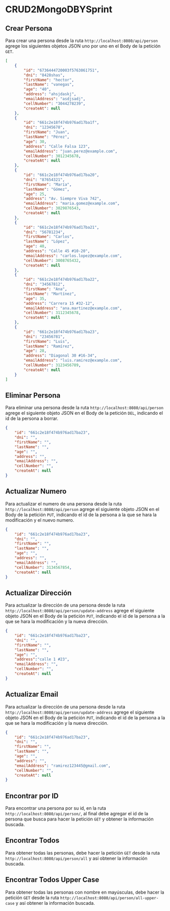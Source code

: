 # CRUD2MongoDBYSprint

## Crear Persona
Para crear una persona desde la ruta `http://localhost:8080/api/person` agrege los siguientes objetos JSON uno por uno en el Body de la petición `GET`.

```json
[
    {
        "id": "6736444720003f5763061751",
        "dni": "8428shas",
        "firstName": "hector",
        "lastName": "vanegas",
        "age": "40",
        "address": "ahsjdaskj",
        "emailAddress": "asdjsadj",
        "cellNumber": "3044278239",
        "createAt": null
    },
    {
        "id": "661c2e18f474b976ad17ba1f",
        "dni": "12345678",
        "firstName": "Juan",
        "lastName": "Pérez",
        "age": 30,
        "address": "Calle Falsa 123",
        "emailAddress": "juan.perez@example.com",
        "cellNumber": 3012345678,
        "createAt": null
    },
    {
        "id": "661c2e18f474b976ad17ba20",
        "dni": "87654321",
        "firstName": "María",
        "lastName": "Gómez",
        "age": 25,
        "address": "Av. Siempre Viva 742",
        "emailAddress": "maria.gomez@example.com",
        "cellNumber": 3029876543,
        "createAt": null
    },
    {
        "id": "661c2e18f474b976ad17ba21",
        "dni": "56781234",
        "firstName": "Carlos",
        "lastName": "López",
        "age": 40,
        "address": "Calle 45 #10-20",
        "emailAddress": "carlos.lopez@example.com",
        "cellNumber": 3008765432,
        "createAt": null
    },
    {
        "id": "661c2e18f474b976ad17ba22",
        "dni": "34567812",
        "firstName": "Ana",
        "lastName": "Martínez",
        "age": 35,
        "address": "Carrera 15 #32-12",
        "emailAddress": "ana.martinez@example.com",
        "cellNumber": 3112345678,
        "createAt": null
    },
    {
        "id": "661c2e18f474b976ad17ba23",
        "dni": "23456781",
        "firstName": "Luis",
        "lastName": "Ramírez",
        "age": 28,
        "address": "Diagonal 30 #16-34",
        "emailAddress": "luis.ramirez@example.com",
        "cellNumber": 3123456789,
        "createAt": null
    }
]
```
## Eliminar Persona
Para eliminar una persona desde la ruta `http://localhost:8080/api/person` agrege el siguiente objeto JSON  en el Body de la petición `DEL`, indicando el id de la persona a borrar.

```json
{
    "id": "661c2e18f474b976ad17ba23",
    "dni": "",
    "firstName": "",
    "lastName": "",
    "age": "",
    "address": "",
    "emailAddress": "",
    "cellNumber": "",
    "createAt": null
}
```
## Actualizar Numero
Para actualizar el numero de una persona desde la ruta `http://localhost:8080/api/person` agrege el siguiente objeto JSON en el Body de la petición `PUT`, indicando el id de la persona a la que se hara la modificación y el nuevo numero.

```json
{
    "id": "661c2e18f474b976ad17ba23",
    "dni": "",
    "firstName": "",
    "lastName": "",
    "age": "",
    "address": "",
    "emailAddress": "",
    "cellNumber": 3134567854,
    "createAt": null
}
```
## Actualizar Dirección
Para actualizar la dirección de una persona desde la ruta `http://localhost:8080/api/person/update-address` agrege el siguiente objeto JSON en el Body de la petición `PUT`, indicando el id de la persona a la que se hara la modificación y la nueva dirección.

```json
{
    "id": "661c2e18f474b976ad17ba23",
    "dni": "",
    "firstName": "",
    "lastName": "",
    "age": "",
    "address":"calle 1 #23",
    "emailAddress": "",
    "cellNumber": "",
    "createAt": null
}
```
## Actualizar Email
Para actualizar la dirección de una persona desde la ruta `http://localhost:8080/api/person/update-address` agrege el siguiente objeto JSON en el Body de la petición `PUT`, indicando el id de la persona a la que se hara la modificación y la nueva dirección.

```json
{
    "id": "661c2e18f474b976ad17ba23",
    "dni": "",
    "firstName": "",
    "lastName": "",
    "age": "",
    "address": "",
    "emailAddress": "ramirez123445@gmail.com",
    "cellNumber": "",
    "createAt": null
}
```
## Encontrar por ID
Para encontrar una persona por su id, en la ruta `http://localhost:8080/api/person/`, al final debe agregar el id de la persona que busca para hacer la petición `GET` y obtener la información buscada.

## Encontrar Todos
Para obtener todas las personas, debe hacer la petición `GET` desde la ruta `http://localhost:8080/api/person/all` y así obtener la información buscada.

## Encontrar Todos Upper Case
Para obtener todas las personas con nombre en mayúsculas, debe hacer la petición `GET` desde la ruta `http://localhost:8080/api/person/all-upper-case` y así obtener la información buscada.


